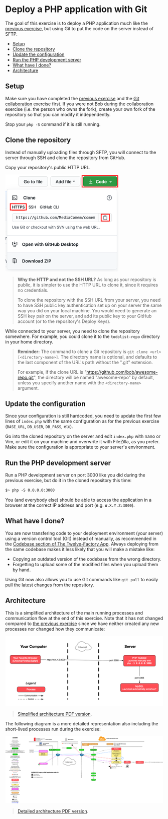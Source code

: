 # Deploy a PHP application with Git

The goal of this exercise is to deploy a PHP application much like the [previous
exercise](sftp-deployment.md), but using Git to put the code on the server
instead of SFTP.

<!-- START doctoc generated TOC please keep comment here to allow auto update -->
<!-- DON'T EDIT THIS SECTION, INSTEAD RE-RUN doctoc TO UPDATE -->

- [Setup](#setup)
- [Clone the repository](#clone-the-repository)
- [Update the configuration](#update-the-configuration)
- [Run the PHP development server](#run-the-php-development-server)
- [What have I done?](#what-have-i-done)
- [Architecture](#architecture)

<!-- END doctoc generated TOC please keep comment here to allow auto update -->

## Setup

Make sure you have completed the [previous exercise](sftp-deployment.md) and the
[Git
collaboration](https://github.com/MediaComem/comem-archidep-php-todo-exercise)
exercise first. If you were not Bob during the collaboration exercise (i.e. the
person who owns the fork), create your own fork of the repository so that you
can modify it independently.

Stop your `php -S` command if it is still running.

## Clone the repository

Instead of manually uploading files through SFTP, you will connect to the server
through SSH and clone the repository from GitHub.

Copy your repository's public HTTP URL.

![HTTP Clone URL](../images/github-http-clone-url.png)

> **Why the HTTP and not the SSH URL?** As long as your repository is public, it
> is simpler to use the HTTP URL to clone it, since it requires no credentials.
>
> To clone the repository with the SSH URL from your server, you need to have
> SSH public key authentication set up on your server the same way you did on
> your local machine. You would need to generate an SSH key pair on the server,
> and add its public key to your GitHub account (or to the repository's Deploy
> Keys).

While connected to your server, you need to clone the repository somewhere. For
example, you could clone it to the `todolist-repo` directory in your home
directory.

> **Reminder:** The command to clone a Git repository is `git clone <url> [<directory-name>]`. The directory name is optional, and defaults to the last
> component of the URL's path without the ".git" extension.
>
> For example, if the clone URL is "https://github.com/bob/awesome-repo.git",
> the directory will be named "awesome-repo" by default, unless you specify
> another name with the `<directory-name>` argument.

## Update the configuration

Since your configuration is still hardcoded, you need to update the first few
lines of `index.php` with the same configuration as for the previous exercise
(`BASE_URL`, `DB_USER`, `DB_PASS`, etc).

Go into the cloned repository on the server and edit `index.php` with nano or
Vim, or edit it on your machine and overwrite it with FileZilla, as you prefer.
Make sure the configuration is appropriate to your server's environment.

## Run the PHP development server

Run a PHP development server on port 3000 like you did during the previous
exercise, but do it in the cloned repository this time:

```bash
$> php -S 0.0.0.0:3000
```

You (and everybody else) should be able to access the application in a browser
at the correct IP address and port (e.g. `W.X.Y.Z:3000`).

## What have I done?

You are now transfering code to your deployment environment (your server) using
a version control tool (Git) instead of manually, as recommended in the
[Codebase section of The Twelve-Factory App](https://12factor.net/codebase).
Always deploying from the same codebase makes it less likely that you will make
a mistake like:

- Copying an outdated version of the codebase from the wrong directory.
- Forgetting to upload some of the modified files when you upload them by hand.

Using Git now also allows you to use Git commands like `git pull` to easily pull
the latest changes from the repository.

## Architecture

This is a simplified architecture of the main running processes and
communication flow at the end of this exercise. Note that it has not changed
compared to [the previous exercise](./sftp-deployment.md#architecture) since we
have neither created any new processes nor changed how they communicate:

![Simplified architecture](sftp-deployment-simplified.png)

> [Simplified architecture PDF version](sftp-deployment-simplified.pdf).

The following diagram is a more detailed representation also including the
short-lived processes run during the exercise:

![Detailed architecture](git-clone-deployment.png)

> [Detailed architecture PDF version](git-clone-deployment.pdf).

[php-todolist]: https://github.com/MediaComem/comem-archidep-php-todo-exercise
